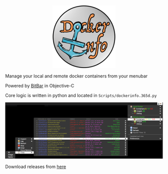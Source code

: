 <p align="center">
<img alt="demo" width=200 src="https://github.com/frakman1/dockerinfo/blob/master/images/dockerinfo_logo.png?raw=true">
</p>


Manage your local and remote docker containers from your menubar

Powered by [BitBar](https://github.com/matryer/bitbar/) in Objective-C

Core logic is written in python and located in `Scripts/dockerinfo.365d.py`

<img alt="demo" src="https://github.com/frakman1/dockerinfo/blob/master/images/dockerinfo1.png?raw=true">

Download releases from [here](https://github.com/frakman1/dockerinfo/releases)
